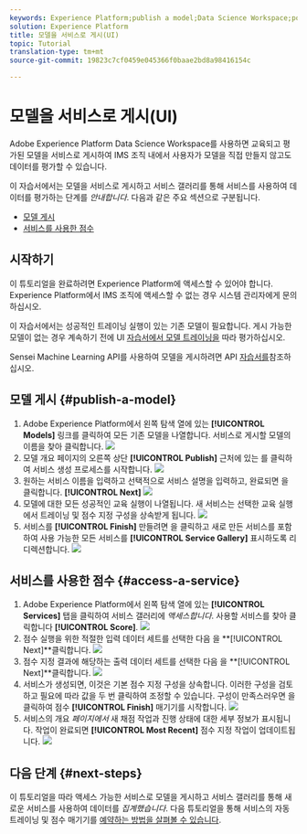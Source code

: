 ```yaml
---
keywords: Experience Platform;publish a model;Data Science Workspace;popular topics
solution: Experience Platform
title: 모델을 서비스로 게시(UI)
topic: Tutorial
translation-type: tm+mt
source-git-commit: 19823c7cf0459e045366f0baae2bd8a98416154c

---
```



# 모델을 서비스로 게시(UI)

Adobe Experience Platform Data Science Workspace를 사용하면 교육되고 평가된 모델을 서비스로 게시하여 IMS 조직 내에서 사용자가 모델을 직접 만들지 않고도 데이터를 평가할 수 있습니다.

이 자습서에서는 모델을 서비스로 게시하고 서비스 갤러리를 통해 서비스를 사용하여 데이터를 평가하는 단계를 *안내합니다*. 다음과 같은 주요 섹션으로 구분됩니다.

- [모델 게시](#publish-a-model)
- [서비스를 사용한 점수](#access-a-service)

## 시작하기

이 튜토리얼을 완료하려면 Experience Platform에 액세스할 수 있어야 합니다. Experience Platform에서 IMS 조직에 액세스할 수 없는 경우 시스템 관리자에게 문의하십시오.

이 자습서에서는 성공적인 트레이닝 실행이 있는 기존 모델이 필요합니다. 게시 가능한 모델이 없는 경우 계속하기 전에 UI [자습서에서 모델 트레이닝을](./train-evaluate-model-ui.md) 따라 평가하십시오.

Sensei Machine Learning API를 사용하여 모델을 게시하려면 API [자습서를](./publish-model-service-api.md)참조하십시오.

## 모델 게시 {#publish-a-model}

1. Adobe Experience Platform에서 왼쪽 탐색 열에 있는 **[!UICONTROL Models]** 링크를 클릭하여 모든 기존 모델을 나열합니다. 서비스로 게시할 모델의 이름을 찾아 클릭합니다.
   ![](../images/models-recipes/publish-model/1_browse_model.png)
2. 모델 개요 페이지의 오른쪽 상단 **[!UICONTROL Publish]** 근처에 있는 를 클릭하여 서비스 생성 프로세스를 시작합니다.
   ![](../images/models-recipes/publish-model/2_view_training_runs.png)
3. 원하는 서비스 이름을 입력하고 선택적으로 서비스 설명을 입력하고, 완료되면 을 클릭합니다. **[!UICONTROL Next]**
   ![](../images/models-recipes/publish-model/3_configure_service.png)
4. 모델에 대한 모든 성공적인 교육 실행이 나열됩니다. 새 서비스는 선택한 교육 실행에서 트레이닝 및 점수 지정 구성을 상속받게 됩니다.
   ![](../images/models-recipes/publish-model/4_select_training_run.png)
5. 서비스를 **[!UICONTROL Finish]** 만들려면 을 클릭하고 새로 만든 서비스를 포함하여 사용 가능한 모든 서비스를 **[!UICONTROL Service Gallery]** 표시하도록 리디렉션합니다.
   ![](../images/models-recipes/publish-model/service_gallery.png)

## 서비스를 사용한 점수 {#access-a-service}

1. Adobe Experience Platform에서 왼쪽 탐색 열에 있는 **[!UICONTROL Services]** 탭을 클릭하여 서비스 갤러리에 *액세스합니다*. 사용할 서비스를 찾아 클릭합니다 **[!UICONTROL Score]**.
   ![](../images/models-recipes/publish-model/click_to_score.png)
2. 점수 실행을 위한 적절한 입력 데이터 세트를 선택한 다음 을 **[!UICONTROL Next]**클릭합니다.
   ![](../images/models-recipes/publish-model/6_scoring_input.png)
3. 점수 지정 결과에 해당하는 출력 데이터 세트를 선택한 다음 을 **[!UICONTROL Next]**클릭합니다.
   ![](../images/models-recipes/publish-model/7_scoring_output.png)
4. 서비스가 생성되면, 이것은 기본 점수 지정 구성을 상속합니다. 이러한 구성을 검토하고 필요에 따라 값을 두 번 클릭하여 조정할 수 있습니다. 구성이 만족스러우면 을 클릭하여 점수 **[!UICONTROL Finish]** 매기기를 시작합니다.
   ![](../images/models-recipes/publish-model/8_scoring_configure.png)
5. 서비스의 개요 *페이지에서* 새 채점 작업과 진행 상태에 대한 세부 정보가 표시됩니다. 작업이 완료되면 **[!UICONTROL Most Recent]** 점수 지정 작업이 업데이트됩니다.
   ![](../images/models-recipes/publish-model/score_pending.png)

## 다음 단계 {#next-steps}

이 튜토리얼을 따라 액세스 가능한 서비스로 모델을 게시하고 서비스 갤러리를 통해 새로운 서비스를 사용하여 데이터를 *집계했습니다*. 다음 튜토리얼을 통해 서비스의 자동 트레이닝 및 점수 매기기를 [예약하는 방법을 살펴볼 수 있습니다](./schedule-models-ui.md).
